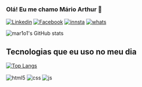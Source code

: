 
### Olá! Eu me chamo Mário Arthur 👋

[![Linkedin]( https://img.shields.io/badge/LinkedIn-0077B5?style=for-the-badge&logo=linkedin&logoColor=white)](https://www.linkedin.com/in/marioarthurmatsuoka/)
[![Facebook]( https://img.shields.io/badge/Facebook-1877F2?style=for-the-badge&logo=facebook&logoColor=white)](https://www.facebook.com/marioarthur.santosmatsuoka)
[![innsta](https://img.shields.io/badge/Instagram-E4405F?style=for-the-badge&logo=instagram&logoColor=white )](https://www.instagram.com/marioarthurmatsuoka/)
[![whats](https://img.shields.io/badge/WhatsApp-25D366?style=for-the-badge&logo=whatsapp&logoColor=white )](https://bit.ly/3FoeDXl )

![mar1o1's GitHub stats](https://github-readme-stats.vercel.app/api?username=mar1o1&show_icons=true&theme=cobalt)

 ## Tecnologias que eu uso no meu dia

 [![Top Langs](https://github-readme-stats.vercel.app/api/top-langs/?username=mar1o1&layout=compact)](https://github.com/anuraghazra/github-readme-stats)

<div style="display: inline_block">
  <img align="center" alt="html5" src="https://img.shields.io/badge/HTML5-E34F26?style=for-the-badge&logo=html5&logoColor=white" />
  <img align="center" alt="css" src="https://img.shields.io/badge/CSS3-1572B6?style=for-the-badge&logo=css3&logoColor=white" />
  <img align="center" alt="js" src="https://img.shields.io/badge/JavaScript-F7DF1E?style=for-the-badge&logo=javascript&logoColor=black" />
 </div><br/>
